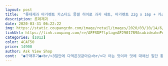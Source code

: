 ```yaml
---
layout: post 
title:  "롯데제과 마가렛트 카스타드 몽쉘 히어로 과자 세트, 마가렛트 22g x 16p + 카스타드 23g x 12p + 몽쉘 32g x 12p, 1세트" 
description: 롯데제과  ..
date: 2020-03-31 06:22:22 
img: https://static.coupangcdn.com/image/retail/images/2020/03/10/14/6/5596563b-1cb6-4c36-b791-6bf59259e706.jpg 
linkUrl: https://link.coupang.com/re/AFFSDP?lptag=AF2901789&subid=ahnPublicAsk&pageKey=1332432363&itemId=2357088351&vendorItemId=70353536043&traceid=V0-113-ffb79cada84b136e 
categories: [1012] 
color: 4CAF50 
price: 14900 
author: Ask View Shop 
cont:  "●구매후기●<br/>3일만에 다먹은것같아요<br/>다 아는 맛이라 맛에 대해선 일단 통과.<br/><br/>아이 친구들 나누어주려고 과자세트 보다가<br/>아이들 간식으로 주기에  소포장되어있으니 편하고 한참 먹겠네요^^<br/>아이들이너무좋아했어요❤️<br/>알차게 좋아하는것만 들어있어서 좋았어요~<br/>어린이날선물최고ㅎㅎ❤️<br/>제일 실용적이고 양도많고 박스상자도 귀여워서 세박스 샀어요.<br/><br/>" 
---
```

